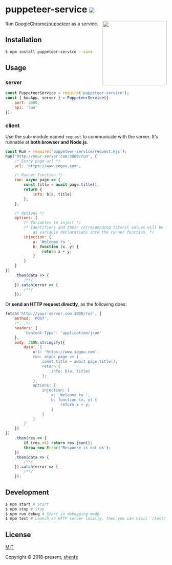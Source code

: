 # puppeteer-service <a href="https://www.npmjs.com/package/puppeteer-service"><img src="https://img.shields.io/npm/v/puppeteer-service.svg"></a>

<img src="https://user-images.githubusercontent.com/10379601/29446482-04f7036a-841f-11e7-9872-91d1fc2ea683.png" height="200" align="right">

Run [GoogleChrome/puppeteer](https://github.com/GoogleChrome/puppeteer) as a service.

## Installation

```bash
$ npm install puppeteer-service --save
```

## Usage

### server

```js
const PuppeteerService = require('puppeteer-service');
const { koaApp, server } = PuppeteerService({
    port: 3000,
    api: 'run'
});
```

### client

Use the sub-module named `request` to communicate with the server. It's runnable at **both browser and Node.js**.

```js
const Run = require('puppeteer-service/request.mjs');
Run('http://your-server.com:3000/run', {
    /* Entry page url */
    url: 'https://www.sogou.com',

    /* Runner function */
    run: async page => {
        const title = await page.title();
        return {
            info: b(a, title)
        };
    },

    /* Options */
    options: {
        /* Variables to inject */
        /* Identifiers and their corresponding literal values will be injected 
            as variable declarations into the runner function. */
        injection: {
            a: 'Welcome to ',
            b: function (x, y) {
                return x + y;
            }
        }
    }
})
    .then(data => {
        /**/
    }).catch(error => {
        /**/
    });
```

Or **send an HTTP request directly**, as the following does:

```js
fetch('http://your-server.com:3000/run', {
    method: 'POST',
    /*...*/
    headers: {
        'Content-Type': 'application/json'
    },
    body: JSON.stringify({
        data: `{
            url: 'https://www.sogou.com',
            run: async page => {
                const title = await page.title();
                return {
                    info: b(a, title)
                };
            },
            options: {
                injection: {
                    a: 'Welcome to ',
                    b: function (x, y) {
                        return x + y;
                    }
                }
            }
        }`
    })
})
    .then(res => {
        if (res.ok) return res.json();
        throw new Error('Response is not ok');
    })
    .then(data => {
        /**/
    }).catch(error => {
        /**/
    });
```

## Development

```bash
$ npm start # Start
$ npm stop # Stop
$ npm run debug # Start in debugging mode
$ npm test # Launch an HTTP server locally, then you can visit `/test/` to test your own cases there.
```

## License

[MIT](http://opensource.org/licenses/MIT)

Copyright © 2018-present, [shenfe](https://github.com/shenfe)
